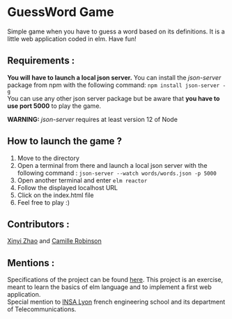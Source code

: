# GuessWord Game
Simple game when you have to guess a word based on its definitions.
It is a little web application coded in elm.
Have fun!

## Requirements :
**You will have to launch a local json server.**
You can install the *json-server* package from npm with the following command: `npm install json-server -g`  
You can use any other json server package but be aware that **you have to use port 5000** to play the game.

**WARNING:** *json-server* requires at least version 12 of Node


## How to launch the game ?
1. Move to the directory
2. Open a terminal from there and launch a local json server with the following command : `json-server --watch words/words.json -p 5000`
3. Open another terminal and enter `elm reactor`
4. Follow the displayed localhost URL
5. Click on the index.html file
6. Feel free to play :)


## Contributors :
[Xinyi Zhao](https://github.com/Xinyi25) and [Camille Robinson](https://github.com/camileen)

## Mentions :
Specifications of the project can be found [here](https://github.com/camileen/elp/tree/master/elm/projet).
This project is an exercise, meant to learn the basics of elm language and to implement a first web application.  
Special mention to [INSA Lyon](https://www.insa-lyon.fr/[]) french engineering school and its department of Telecommunications.


